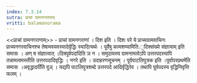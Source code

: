 ```yaml
---
index: 7.3.14
sutra: प्राचां ग्रामनगराणाम्
vritti: balamanorama
---
```


<<प्राचां ग्रामनगराणाम्>> - प्राचां ग्रामनगराणां । दिश इति । दिशः परे ये प्राच्यग्रामवाचिनः प्राच्यनगरवाचिनश्च तेषामवयवस्यादेर्वृद्धिः स्यादित्यर्थः । पूर्वेषु कामशम्यामिति.॒दिक्संख्ये संज्ञायाम् इति समासः । अण् ष संज्ञात्वात् ।दिक्पूर्वपदा॑दिति ञ न । समुदायस्य ग्रामनामत्वेऽपि उत्तरपदस्यापि तन्नामत्वमस्तीति उत्तरपदादिवृद्धिः । नगरे इति । उदाहरणसूचनम् । पूर्वपाटलिपुत्रक इति ।पूर्वापरप्रथमे॑ति समासः ।अवृद्धादपी॑ति वुञ् । यद्यपि पाटलिपुत्रशब्दे उत्तरपदे आदिर्वृद्धिरेव । तथापि पूर्वपदस्य वृद्धिनिवृत्ति फलम् । 